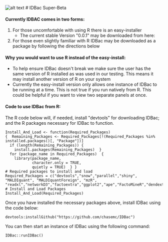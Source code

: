 ![alt text](https://github.com/chasemc/IDBac/blob/master/ico/Picture1.png)  # IDBac Super-Beta 

#### Currently IDBAC comes in two forms:

1. For those uncomfortable with using R there is an easy-installer
    * The current stable Version "0.0.1" may be downloaded from here:
2. For those even slightly familiar with R IDBac may be downloaded as a package by following the directions below


#### Why you would want to use R instead of the easy-install:

* To help ensure IDBac doesn't break we make sure the user has the same version of R installed as was used in our
testing.  This means it may install another version of R on your system
* Currently the easy-install version only allows one instance of IDBac to be running at a time.  This is not true if you run natively from R. This could be helpful if you want to view two separate panels at once.


#### Code to use IDBac from R:
The R code below will, if needed, install "devtools" for downloading IDBac; and the R packages necessary for IDBac to function.
```
Install_And_Load <- function(Required_Packages)
{  Remaining_Packages <- Required_Packages[!(Required_Packages %in% installed.packages()[, "Package"])]
  if (length(Remaining_Packages)) {
    install.packages(Remaining_Packages)  }
  for (package_name in Required_Packages)  {
    library(package_name,
            character.only = TRUE,
            quietly = TRUE)  } }
# Required packages to install and load
Required_Packages = c("devtools","snow","parallel","shiny", "MALDIquant", "MALDIquantForeign", "mzR", "readxl","networkD3","factoextra","ggplot2","ape","FactoMineR","dendextend","networkD3","reshape2","plyr","dplyr","igraph","rgl")
# Install and Load Packages
Install_And_Load(Required_Packages)
```



Once you have installed the necessary packages above, install IDBac using the code below:

```
devtools:installGithub("https://github.com/chasemc/IDBac")
```


You can then start an instance of IDBac using the following command:

```
IDBac::runIDBac()
```


